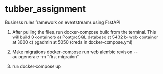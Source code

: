 # tubber_assignment
Business rules framework on eventstreams using FastAPI

1) After pulling the files, run  docker-compose build from the terminal. This will build 3 containers 
     a) PostgreSQL database at 5432
     b) web container at 8000
     c) pgadmin at 5050 (creds in docker-compose.yml)

2) Make migrations 
          docker-compose run web alembic revision --autogenerate -m "first  migration"
3) run docker-compose up
